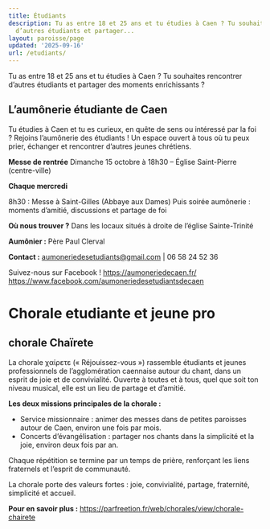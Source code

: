 ```yaml
---
title: Étudiants
description: Tu as entre 18 et 25 ans et tu étudies à Caen ? Tu souhaites rencontrer
  d’autres étudiants et partager...
layout: paroisse/page
updated: '2025-09-16'
url: /etudiants/
---
```


Tu as entre 18 et 25 ans et tu étudies à Caen ? Tu souhaites rencontrer d’autres étudiants et partager des moments enrichissants ?

## L’aumônerie étudiante de Caen

[](https://github.com/gnodet/bonpasteur/tree/main/content#laum%C3%B4nerie-%C3%A9tudiante-de-caen)

Tu étudies à Caen et tu es curieux, en quête de sens ou intéressé par la foi ? Rejoins l’aumônerie des étudiants ! Un espace ouvert à tous où tu peux prier, échanger et rencontrer d’autres jeunes chrétiens.

**Messe de rentrée** Dimanche 15 octobre à 18h30 – Église Saint-Pierre (centre-ville)

**Chaque mercredi**

8h30 : Messe à Saint-Gilles (Abbaye aux Dames) Puis soirée aumônerie : moments d’amitié, discussions et partage de foi

**Où nous trouver ?** Dans les locaux situés à droite de l’église Sainte-Trinité

**Aumônier :** Père Paul Clerval

**Contact :** [aumoneriedesetudiants@gmail.com](mailto:aumoneriedesetudiants@gmail.com) | 06 58 24 52 36

Suivez-nous sur Facebook ! <https://aumoneriedecaen.fr/> <https://www.facebook.com/aumoneriedesetudiantsdecaen>

# Chorale etudiante et jeune pro

[](https://github.com/gnodet/bonpasteur#chorale-etudiante-et-jeune-pro)

## chorale Chaïrete

[](https://github.com/gnodet/bonpasteur#chorale-cha%C3%AFrete)

La chorale χαίρετε (« Réjouissez-vous ») rassemble étudiants et jeunes professionnels de l’agglomération caennaise autour du chant, dans un esprit de joie et de convivialité. Ouverte à toutes et à tous, quel que soit ton niveau musical, elle est un lieu de partage et d’amitié.

**Les deux missions principales de la chorale :**

  * Service missionnaire : animer des messes dans de petites paroisses autour de Caen, environ une fois par mois.
  * Concerts d’évangélisation : partager nos chants dans la simplicité et la joie, environ deux fois par an.

Chaque répétition se termine par un temps de prière, renforçant les liens fraternels et l’esprit de communauté.

La chorale porte des valeurs fortes : joie, convivialité, partage, fraternité, simplicité et accueil.

**Pour en savoir plus :** <https://parfreetion.fr/web/chorales/view/chorale-chairete>